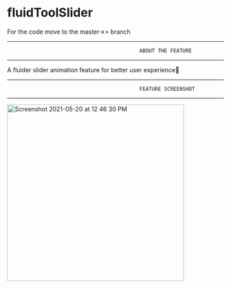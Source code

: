 # fluidToolSlider
For the code move to the master->> branch


---------------------------------------------------
                                               ABOUT THE FEATURE
---------------------------------------------------  

A fluider slider animation feature for better user experience📲



---------------------------------------------------
                                               FEATURE SCREENSHOT
---------------------------------------------------  




<img width="411" alt="Screenshot 2021-05-20 at 12 46 30 PM" src="https://user-images.githubusercontent.com/62813305/118936885-9573d380-b96a-11eb-979c-950cbd98e270.png">

